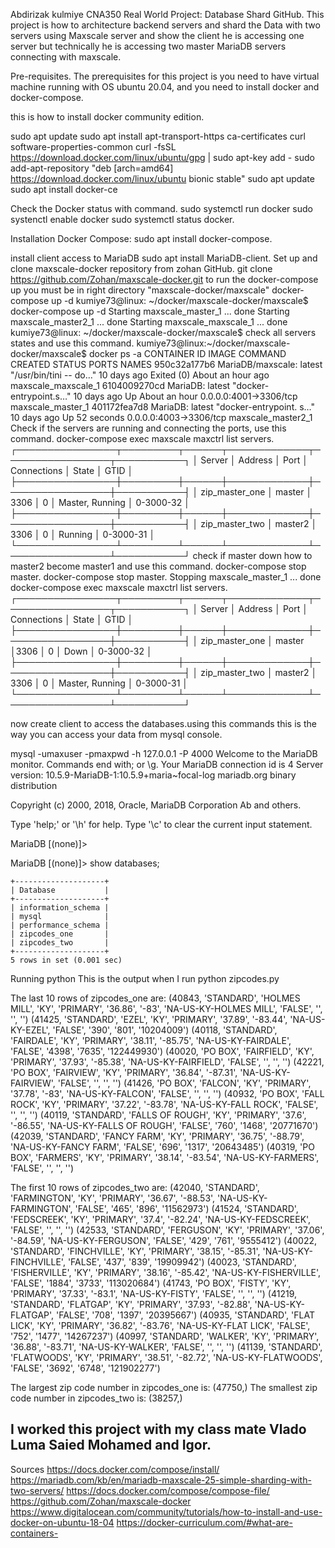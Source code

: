 Abdirizak kulmiye
CNA350
				        							Real World Project: Database Shard GitHub.
This project is how to architecture backend servers and shard the Data with two servers using Maxscale server and show the client he is accessing one server but technically he is accessing two master MariaDB servers connecting with maxscale.

Pre-requisites.
The prerequisites for this project is you need to have virtual machine running with OS ubuntu 20.04, and you need to install docker and docker-compose.

this is how to install docker community edition.

sudo apt update
sudo apt install apt-transport-https ca-certificates curl software-properties-common
curl -fsSL https://download.docker.com/linux/ubuntu/gpg | sudo apt-key add -
sudo add-apt-repository "deb [arch=amd64] https://download.docker.com/linux/ubuntu bionic stable"
sudo apt update
sudo apt install docker-ce

Check the Docker status with command.
sudo systemctl run docker
sudo systenctl enable docker
sudo systemctl status docker.

Installation Docker Compose:
sudo apt install docker-compose.

install client access to MariaDB 
sudo apt install MariaDB-client.
Set up and clone maxscale-docker repository from zohan GitHub.
git clone https://github.com/Zohan/maxscale-docker.git
to run the docker-compose up you must be in right directory "maxscale-docker/maxscale"
docker-compose up -d
kumiye73@linux: ~/docker/maxscale-docker/maxscale$ docker-compose up -d
Starting maxscale_master_1 ... done
Starting maxscale_master2_1 ... done
Starting maxscale_maxscale_1 ... done
kumiye73@linux: ~/docker/maxscale-docker/maxscale$
check all servers states and use this command.
kumiye73@linux:~/docker/maxscale-docker/maxscale$ docker ps -a
CONTAINER ID        IMAGE                     COMMAND                  CREATED             STATUS                         PORTS                    NAMES
950c32a177b6        MariaDB/maxscale: latest   "/usr/bin/tini -- do…"   10 days ago         Exited (0) About an hour ago                            maxscale_maxscale_1
6104009270cd        MariaDB: latest            "docker-entrypoint.s…"   10 days ago         Up About an hour               0.0.0.0:4001->3306/tcp   maxscale_master_1
401172fea7d8        MariaDB: latest            "docker-entrypoint. s…"   10 days ago         Up 52 seconds                  0.0.0.0:4003->3306/tcp   maxscale_master2_1
Check if the servers are running and connecting the ports, use this command.
docker-compose exec maxscale maxctrl list servers.
┌────────────────┬─────────┬──────┬─────────────┬─────────────────┬───────────┐
│ Server         │ Address │ Port │ Connections │ State           │ GTID      │
├────────────────┼─────────┼──────┼─────────────┼─────────────────┼───────────┤
│ zip_master_one │ master  │ 3306 │ 0           │ Master, Running │ 0-3000-32 │
├────────────────┼─────────┼──────┼─────────────┼─────────────────┼───────────┤
│ zip_master_two │ master2 │ 3306 │ 0           │ Running         │ 0-3000-31 │
└────────────────┴─────────┴──────┴─────────────┴─────────────────┴───────────┘
check if master down how to master2 become master1 and use this command. 
docker-compose stop master.
 docker-compose stop master.
Stopping maxscale_master_1 ... done
 docker-compose exec maxscale maxctrl list servers.
┌────────────────┬─────────┬──────┬─────────────┬─────────────────┬───────────┐
│ Server         │ Address │ Port │ Connections │ State           │ GTID      │
├────────────────┼─────────┼──────┼─────────────┼─────────────────┼───────────┤
│ zip_master_one │ master  │3306  │ 0           │ Down            │ 0-3000-32 │
├────────────────┼─────────┼──────┼─────────────┼─────────────────┼───────────┤
│ zip_master_two │ master2 │ 3306 │ 0           │ Master, Running │ 0-3000-31 │
└────────────────┴─────────┴──────┴─────────────┴─────────────────┴───────────┘

now create client to access the databases.using this commands
this is the way you can access your data from mysql console.

mysql -umaxuser -pmaxpwd -h 127.0.0.1 -P 4000
Welcome to the MariaDB monitor.  Commands end with; or \g.
Your MariaDB connection id is 4
Server version: 10.5.9-MariaDB-1:10.5.9+maria~focal-log mariadb.org binary distribution

Copyright (c) 2000, 2018, Oracle, MariaDB Corporation Ab and others.

Type 'help;' or '\h' for help. Type '\c' to clear the current input statement.

MariaDB [(none)]> 

MariaDB [(none)]> show databases;

	+--------------------+
	| Database           |
	+--------------------+
	| information_schema |
	| mysql              |
	| performance_schema |
	| zipcodes_one       |
	| zipcodes_two       |
	+--------------------+
	5 rows in set (0.001 sec)
Running python
This is the output  when I run python zipcodes.py


The last 10 rows of zipcodes_one are:
(40843, 'STANDARD', 'HOLMES MILL', 'KY', 'PRIMARY', '36.86', '-83', 'NA-US-KY-HOLMES MILL', 'FALSE', '', '', '')
(41425, 'STANDARD', 'EZEL', 'KY', 'PRIMARY', '37.89', '-83.44', 'NA-US-KY-EZEL', 'FALSE', '390', '801', '10204009')
(40118, 'STANDARD', 'FAIRDALE', 'KY', 'PRIMARY', '38.11', '-85.75', 'NA-US-KY-FAIRDALE', 'FALSE', '4398', '7635', '122449930')
(40020, 'PO BOX', 'FAIRFIELD', 'KY', 'PRIMARY', '37.93', '-85.38', 'NA-US-KY-FAIRFIELD', 'FALSE', '', '', '')
(42221, 'PO BOX', 'FAIRVIEW', 'KY', 'PRIMARY', '36.84', '-87.31', 'NA-US-KY-FAIRVIEW', 'FALSE', '', '', '')
(41426, 'PO BOX', 'FALCON', 'KY', 'PRIMARY', '37.78', '-83', 'NA-US-KY-FALCON', 'FALSE', '', '', '')
(40932, 'PO BOX', 'FALL ROCK', 'KY', 'PRIMARY', '37.22', '-83.78', 'NA-US-KY-FALL ROCK', 'FALSE', '', '', '')
(40119, 'STANDARD', 'FALLS OF ROUGH', 'KY', 'PRIMARY', '37.6', '-86.55', 'NA-US-KY-FALLS OF ROUGH', 'FALSE', '760', '1468', '20771670')
(42039, 'STANDARD', 'FANCY FARM', 'KY', 'PRIMARY', '36.75', '-88.79', 'NA-US-KY-FANCY FARM', 'FALSE', '696', '1317', '20643485')
(40319, 'PO BOX', 'FARMERS', 'KY', 'PRIMARY', '38.14', '-83.54', 'NA-US-KY-FARMERS', 'FALSE', '', '', '')


The first 10 rows of zipcodes_two are:
(42040, 'STANDARD', 'FARMINGTON', 'KY', 'PRIMARY', '36.67', '-88.53', 'NA-US-KY-FARMINGTON', 'FALSE', '465', '896', '11562973')
(41524, 'STANDARD', 'FEDSCREEK', 'KY', 'PRIMARY', '37.4', '-82.24', 'NA-US-KY-FEDSCREEK', 'FALSE', '', '', '')
(42533, 'STANDARD', 'FERGUSON', 'KY', 'PRIMARY', '37.06', '-84.59', 'NA-US-KY-FERGUSON', 'FALSE', '429', '761', '9555412')
(40022, 'STANDARD', 'FINCHVILLE', 'KY', 'PRIMARY', '38.15', '-85.31', 'NA-US-KY-FINCHVILLE', 'FALSE', '437', '839', '19909942')
(40023, 'STANDARD', 'FISHERVILLE', 'KY', 'PRIMARY', '38.16', '-85.42', 'NA-US-KY-FISHERVILLE', 'FALSE', '1884', '3733', '113020684')
(41743, 'PO BOX', 'FISTY', 'KY', 'PRIMARY', '37.33', '-83.1', 'NA-US-KY-FISTY', 'FALSE', '', '', '')
(41219, 'STANDARD', 'FLATGAP', 'KY', 'PRIMARY', '37.93', '-82.88', 'NA-US-KY-FLATGAP', 'FALSE', '708', '1397', '20395667')
(40935, 'STANDARD', 'FLAT LICK', 'KY', 'PRIMARY', '36.82', '-83.76', 'NA-US-KY-FLAT LICK', 'FALSE', '752', '1477', '14267237')
(40997, 'STANDARD', 'WALKER', 'KY', 'PRIMARY', '36.88', '-83.71', 'NA-US-KY-WALKER', 'FALSE', '', '', '')
(41139, 'STANDARD', 'FLATWOODS', 'KY', 'PRIMARY', '38.51', '-82.72', 'NA-US-KY-FLATWOODS', 'FALSE', '3692', '6748', '121902277')


The largest zip code number in zipcodes_one is:
(47750,)
The smallest zip code number in zipcodes_two is:
(38257,)
## I worked this project with my class mate Vlado Luma Saied Mohamed and Igor.
Sources
https://docs.docker.com/compose/install/
https://mariadb.com/kb/en/mariadb-maxscale-25-simple-sharding-with-two-servers/
https://docs.docker.com/compose/compose-file/
https://github.com/Zohan/maxscale-docker
https://www.digitalocean.com/community/tutorials/how-to-install-and-use-docker-on-ubuntu-18-04
https://docker-curriculum.com/#what-are-containers-

